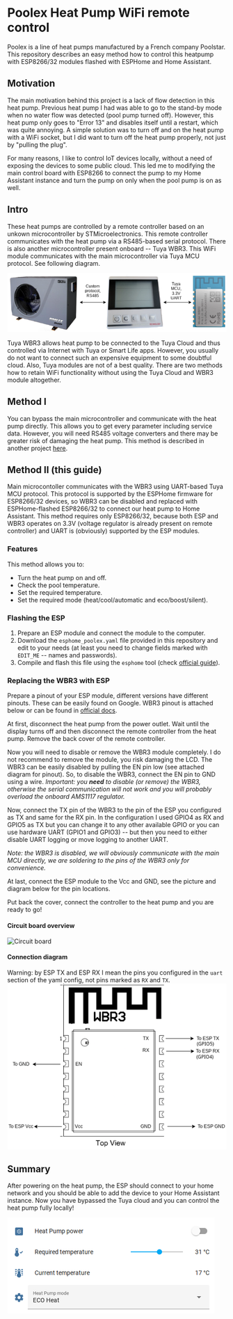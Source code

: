 # Poolex Heat Pump WiFi remote control
Poolex is a line of heat pumps manufactured by a French company Poolstar. This repository describes an easy method how to control this heatpump with ESP8266/32 modules flashed with ESPHome and Home Assistant.

## Motivation
The main motivation behind this project is a lack of flow detection in this heat pump. Previous heat pump I had was able to go to the stand-by mode when no water flow was detected (pool pump turned off). However, this heat pump only goes to "Error 13" and disables itself until a restart, which was quite annoying. A simple solution was to turn off and on the heat pump with a WiFi socket, but I did want to turn off the heat pump properly, not just by "pulling the plug". 

For many reasons, I like to control IoT devices locally, without a need of exposing the devices to some public cloud. This led me to modifying the main control board with ESP8266 to connect the pump to my Home Assistant instance and turn the pump on only when the pool pump is on as well.

## Intro
These heat pumps are controlled by a remote controller based on an unkown microcontroller by STMicroelectronics. This remote controller communicates with the heat pump via a RS485-based serial protocol. There is also another microcontroller present onboard -- Tuya WBR3. This WiFi module communicates with the main microcontroller via Tuya MCU protocol. See following diagram.

![Overview diagram](overview.png)

Tuya WBR3 allows heat pump to be connected to the Tuya Cloud and thus controlled via Internet with Tuya or Smart Life apps. However, you usually do not want to connect such an expensive equipment to some doubtful cloud. Also, Tuya modules are not of a best quality. There are two methods how to retain WiFi functionality without using the Tuya Cloud and WBR3 module altogether.

## Method I
You can bypass the main microcontroller and communicate with the heat pump directly. This allows you to get every parameter including service data. However, you will need RS485 voltage converters and there may be greater risk of damaging the heat pump. This method is described in another project [here](https://github.com/cribskip/esp8266_poolstar).

## Method II (this guide)
Main microcontoller communicates with the WBR3 using UART-based Tuya MCU protocol. This protocol is supported by the ESPHome firmware for ESP8266/32 devices, so WBR3 can be disabled and replaced with ESPHome-flashed ESP8266/32 to connect our heat pump to Home Assistant. This method requires only ESP8266/32, because both ESP and WBR3 operates on 3.3V (voltage regulator is already present on remote controller) and UART is (obviously) supported by the ESP modules.

### Features
This method allows you to:
- Turn the heat pump on and off.
- Check the pool temperature.
- Set the required temperature.
- Set the required mode (heat/cool/automatic and eco/boost/silent).

### Flashing the ESP
1. Prepare an ESP module and connect the module to the computer.
2. Download the `esphome_poolex.yaml` file provided in this repository and edit to your needs (at least you need to change fields marked with `EDIT_ME` -- names and passwords).
3. Compile and flash this file using the `esphome` tool (check [official guide](https://esphome.io/)).

### Replacing the WBR3 with ESP
Prepare a pinout of your ESP module, different versions have different pinouts. These can be easily found on Google. WBR3 pinout is attached below or can be found in [official docs](https://developer.tuya.com/en/docs/iot/wbr3-module-datasheet?id=K9dujs2k5nriy).

At first, disconnect the heat pump from the power outlet. Wait until the display turns off and then disconnect the remote controller from the heat pump. Remove the back cover of the remote controller.

Now you will need to disable or remove the WBR3 module completely. I do not recommend to remove the module, you risk damaging the LCD. The WBR3 can be easily disabled by pulling the EN pin low (see attached diagram for pinout). So, to disable the WBR3, connect the EN pin to GND using a wire. *Important: you **need** to disable (or remove) the WBR3, otherwise the serial communication will not work and you will probably overload the onboard AMS1117 regulator.*

Now, connect the TX pin of the WBR3 to the pin of the ESP you configured as TX and same for the RX pin. In the configuration I used GPIO4 as RX and GPIO5 as TX but you can change it to any other available GPIO or you can use hardware UART (GPIO1 and GPIO3) -- but then you need to either disable UART logging or move logging to another UART.

*Note: the WBR3 is disabled, we will obviously communicate with the main MCU directly, we are soldering to the pins of the WBR3 only for convenience.*

At last, connect the ESP module to the Vcc and GND, see the picture and diagram below for the pin locations.

Put back the cover, connect the controller to the heat pump and you are ready to go!

#### Circuit board overview
![Circuit board](controller.png)


#### Connection diagram
Warning: by ESP TX and ESP RX I mean the pins you configured in the `uart` section of the yaml config, not pins marked as `RX` and `TX`.
![Connection diagram](diagram.png)

## Summary
After powering on the heat pump, the ESP should connect to your home network and you should be able to add the device to your Home Assistant instance. Now you have bypassed the Tuya cloud and you can control the heat pump fully locally!

![Home Assistant screenshot](hass.png)